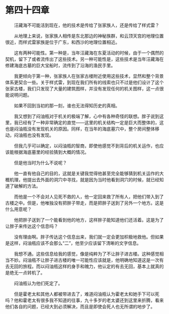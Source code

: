 # 第四十四章


　　汪藏海不可能活到现在，他的技术是传给了张家族人，还是传给了样式雷？

　　从地理上来说，张家族人相传是东北那边的神秘族群，和云顶天宫的地理位置很近，而样式雷家族是位于广东，和西沙的地理位置相近。

　　这有两种可能性。第一种是，当年汪藏海在东夏活动的时候，由于一个偶然的契机，留下了或者流传出了这些技术。另一种可能性是，这些技术是当年汪藏海在修建海底古墓的巨大宝船时，流传到了沿海的渔民手里。

　　我更倾向于第一种，张家族人在张家古楼附近使用这些技术，显然和整个背景体系更契合一些。关于样式雷，到现在我们所有的线索也只不过是他们设计了这个张家古楼，我们只发现了大量的建筑图样，并没有发现任何的机关图样，这一点很能说明问题。

　　如果不回到当初的那一刻，谁也无法得知历史的真相。

　　我又想到了闷油瓶对于机关的极端了解，心中有各种奇怪的联想。胖子说到这里，我已经有了一种非常确定的直觉——这里的机关结构一定是巨大而整体的，这也是闷油瓶没有发现机关的原因。同样，在当年的海底墓穴中，整个房间整体移动，闷油瓶也没有发现。

　　但我几乎可以确定，以闷油瓶的智商，即使他感觉不到背后的机关运作，也应该能根据海底墓里的经验猜到大概的情况。

　　但是他当时为什么不说呢？

　　他一直有他自己的目的，这就是关键我觉得他甚至完全能够猜到机关运作的大概机理，他提出去外面的洞穴中寻找，就是因为当时他看到洞穴的时候，就已经知道了破解的方法。

　　而他是一个不会对人见死不救的人，他一定回来救了所有人，把他们带入到了古楼之中。但是，他唯独没有把胖子带走，而是把胖子送到了另外一个地方。这是什么用意呢？

　　他把胖子送到了一个能看到他的地方，这样胖子能知道他们还活着。这是为了让胖子来传达这个信息吗？

　　没有理由啊。胖子传达这个信息出来，我们就一定会更加枳极地救他。但如果是这样，闷油瓶应该不会那么“二”，他至少应该留下清晰的文字信息。

　　我想不通。这些信息给我的感觉，像是纯粹为了不让胖子进古楼。这种感觉相当不妙。闷油瓶不让胖子进古楼的唯一可能性应该就是，他明确地知道这是一次有去无回的旅程。而以闷油瓶这样的身手和魄力，他认定的有去无回，基本上就真的是绝无一点转机了。

　　闷油瓶认为他们死定了。

　　但是霍老太和其他人都被带进去了，难道闷油瓶认为霍老太和她手下可以死吗？他和霍老太有很多我不知道的往事，九十多岁的老太婆还到这里来折腾，看来他们各自的问题，已经大到必须解决，而且是即使会死人也无所谓的地步了。

